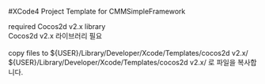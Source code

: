 #XCode4 Project Template for CMMSimpleFramework

required Cocos2d v2.x library<br>
Cocos2d v2.x 라이브러리 필요
<br><br>
copy files to ${USER}/Library/Developer/Xcode/Templates/cocos2d v2.x/<br>
${USER}/Library/Developer/Xcode/Templates/cocos2d v2.x/ 로 파일을 복사합니다.